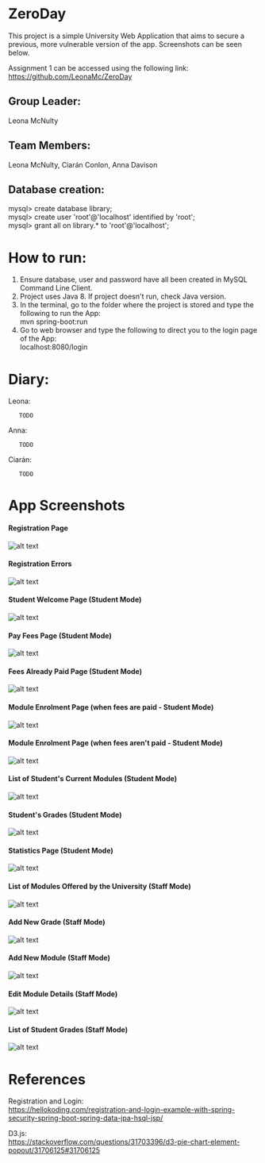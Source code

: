 
# ZeroDay

This project is a simple University Web Application that aims to secure a previous, more vulnerable version of the app. Screenshots can be seen below.

Assignment 1 can be accessed using the following link: <br />
https://github.com/LeonaMc/ZeroDay

## Group Leader:
Leona McNulty
## Team Members:
Leona McNulty, Ciarán Conlon, Anna Davison

## Database creation:
mysql> create database library;<br />
mysql> create user 'root'@'localhost' identified by 'root';<br />
mysql> grant all on library.* to 'root'@'localhost';<br />

# How to run:
1. Ensure database, user and password have all been created in MySQL Command Line Client.<br />
2. Project uses Java 8. If project doesn't run, check Java version.<br />
3. In the terminal, go to the folder where the project is stored and type the following to run the App:<br />
mvn spring-boot:run<br />
4. Go to web browser and type the following to direct you to the login page of the App:<br />
localhost:8080/login<br />

# Diary:

Leona: 

       TODO
       
Anna:  
       
       TODO

Ciarán:

       TODO

# App Screenshots

#### Registration Page

![alt text](https://raw.githubusercontent.com/LeonaMc/ZeroDayAs3/master/imgs/1-Registration.PNG)

#### Registration Errors 

![alt text](https://raw.githubusercontent.com/LeonaMc/ZeroDayAs3/master/imgs/2-RegistrationErrors.PNG)

#### Student Welcome Page (Student Mode)

![alt text](https://raw.githubusercontent.com/LeonaMc/ZeroDayAs3/master/imgs/3-StudentWelcomePage.PNG)

#### Pay Fees Page (Student Mode)

![alt text](https://raw.githubusercontent.com/LeonaMc/ZeroDayAs3/master/imgs/4-PayFees.PNG)

#### Fees Already Paid Page (Student Mode)

![alt text](https://raw.githubusercontent.com/LeonaMc/ZeroDayAs3/master/imgs/5-FeesAlreadyPaid.PNG)

#### Module Enrolment Page (when fees are paid - Student Mode)

![alt text](https://raw.githubusercontent.com/LeonaMc/ZeroDayAs3/master/imgs/6-ModuleEnrolmentExampleFeesPaid.PNG)

#### Module Enrolment Page (when fees aren't paid - Student Mode)

![alt text](https://raw.githubusercontent.com/LeonaMc/ZeroDayAs3/master/imgs/7-StudentCantEnrolExampleNoFeesPaid.PNG)

#### List of Student's Current Modules (Student Mode)

![alt text](https://raw.githubusercontent.com/LeonaMc/ZeroDayAs3/master/imgs/8-ListOfCurrentlyEnrolledModules.PNG)

#### Student's Grades (Student Mode)

![alt text](https://raw.githubusercontent.com/LeonaMc/ZeroDayAs3/master/imgs/9-ViewGrades.PNG)

#### Statistics Page (Student Mode)

![alt text](https://raw.githubusercontent.com/LeonaMc/ZeroDayAs3/master/imgs/10-StatsPage.PNG)


#### List of Modules Offered by the University (Staff Mode)

![alt text](https://raw.githubusercontent.com/LeonaMc/ZeroDayAs3/master/imgs/11-ListOfModulesOfferedByUni.PNG)

#### Add New Grade (Staff Mode)

![alt text](https://raw.githubusercontent.com/LeonaMc/ZeroDaAs3y/master/imgs/12-AddANewGrade.PNG)


#### Add New Module (Staff Mode)

![alt text](https://raw.githubusercontent.com/LeonaMc/ZeroDayAs3/master/imgs/13-AddANewModule.PNG)

#### Edit Module Details (Staff Mode)

![alt text](https://raw.githubusercontent.com/LeonaMc/ZeroDayAs3/master/imgs/15-EditModuleDetails.PNG)

#### List of Student Grades (Staff Mode)

![alt text](https://raw.githubusercontent.com/LeonaMc/ZeroDayAs3/master/imgs/14-ListOfStudentGrades.PNG)

# References

Registration and Login: <br />
https://hellokoding.com/registration-and-login-example-with-spring-security-spring-boot-spring-data-jpa-hsql-jsp/ <br />

D3.js: <br />
https://stackoverflow.com/questions/31703396/d3-pie-chart-element-popout/31706125#31706125 <br />
